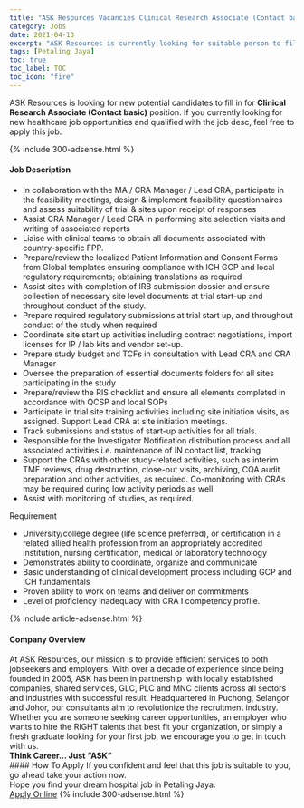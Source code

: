 ```yaml
---
title: "ASK Resources Vacancies Clinical Research Associate (Contact basic)" 
category: Jobs 
date: 2021-04-13 
excerpt: "ASK Resources is currently looking for suitable person to fill in the Clinical Research Associate (Contact basic) which positioned at Petaling Jaya" 
tags: [Petaling Jaya] 
toc: true 
toc_label: TOC 
toc_icon: "fire" 
--- 
```


<p>ASK Resources is looking for new potential candidates to fill in for <b>Clinical Research Associate (Contact basic)</b> position. If you currently looking for new healthcare job opportunities and qualified with the job desc, feel free to apply this job.
</p>{% include 300-adsense.html %} 
<div><div><h4>Job Description</h4></div><div><div><span><div><ul><li>In collaboration with the MA / CRA Manager / Lead CRA, participate in the feasibility meetings, design &amp; implement feasibility questionnaires and assess suitability of trial &amp; sites upon receipt of responses</li><li>Assist CRA Manager / Lead CRA in performing site selection visits and writing of associated reports</li><li>Liaise with clinical teams to obtain all documents associated with country-specific FPP.</li><li>Prepare/review the localized Patient Information and Consent Forms from Global templates ensuring compliance with ICH GCP and local regulatory requirements; obtaining translations as required</li><li>Assist sites with completion of IRB submission dossier and ensure collection of necessary site level documents at trial start-up and throughout conduct of the study.</li><li>Prepare required regulatory submissions at trial start up, and throughout conduct of the study when required</li><li>Coordinate site start up activities including contract negotiations, import licenses for IP / lab kits and vendor set-up.</li><li>Prepare study budget and TCFs in consultation with Lead CRA and CRA Manager</li><li>Oversee the preparation of essential documents folders for all sites participating in the study</li><li>Prepare/review the RIS checklist and ensure all elements completed in accordance with QCSP and local SOPs</li><li>Participate in trial site training activities including site initiation visits, as assigned. Support Lead CRA at site initiation meetings.</li><li>Track submissions and status of start-up activities for all trials.</li><li>Responsible for the Investigator Notification distribution process and all associated activities i.e. maintenance of IN contact list, tracking</li><li>Support the CRAs with other study-related activities, such as interim TMF reviews, drug destruction, close-out visits, archiving, CQA audit preparation and other activities, as required. Co-monitoring with CRAs may be required during low activity periods as well</li><li>Assist with monitoring of studies, as required.</li></ul><div>Requirement</div><ul><li>University/college degree (life science preferred), or certification in a related allied health profession from an appropriately accredited institution, nursing certification, medical or laboratory technology</li><li>Demonstrates ability to coordinate, organize and communicate</li><li><div>Basic understanding of clinical development process including GCP and ICH fundamentals</div></li><li><div>Proven ability to work on teams and deliver on commitments</div></li><li>Level of proficiency inadequacy with CRA I competency profile.</li></ul></div></span></div></div></div> 
{% include article-adsense.html %} 
<div><div><h4>Company Overview</h4></div><div><div><span><div><div>
<div>
		At ASK Resources, our mission is to provide efficient services to both jobseekers and employers. With over a decade of experience since being founded in 2005, ASK has been in partnership&#160; with locally established companies, shared services, GLC, PLC and MNC clients across all sectors and industries with successful result. Headquartered in Puchong, Selangor and Johor, our consultants aim to revolutionize the recruitment industry.</div>
<div>
		Whether you are someone seeking career opportunities, an employer who wants to hire the RIGHT talents that best fit your organization, or simply a fresh graduate looking for your first job, we encourage you to get in touch with us.</div>
<div>
<strong>Think Career&#8230; Just &#8220;ASK&#8221;</strong></div>
</div></div></span></div></div></div> 
#### How To Apply 
If you confident and feel that this job is suitable to you, go ahead take your action now. <br/> 
Hope you find your dream hospital job in Petaling Jaya. <br/> 
<a href="https://www.jobstreet.com.my/en/job/clinical-research-associate-contact-basic-4529180?jobId=jobstreet-my-job-4529180" class="btn btn--warning" target="_blank" rel="nofollow noopenner">Apply Online</a> 
{% include 300-adsense.html %} 